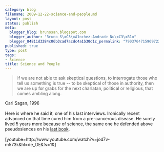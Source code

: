 ```yaml
--- 
category: blog
filename: 2009-12-22-science-and-people.md
layout: post
status: publish
meta: 
  blogger_blog: brunosan.blogspot.com
  blogger_author: "Bruno S\xC3\xA1nchez-Andrade Nu\xC3\xB1o"
  blogger_84811d3284c06b3cad7acdc4a1b30d1c_permalink: "7903704715969723320"
published: true
type: post
tags: 
- Science
title: Science and People
---
```

<blockquote>If we are not able to ask skeptical questions, to interrogate those who tell us something is true -- to be skeptical of those in authority, then we are up for grabs for the next charlatan, political or religious, that comes ambling along.</blockquote>Carl Sagan, 1996<br /><br />Here is where he said it, one of his last interviews. Ironically recent advanced on that time cured him from a pre-cancerous disease. He surely lived 5 years more because of science, the same one he defended above pseudosiences on his <a href="https://www.amazon.com/dp/0345409469?tag=brunosan-20&amp;camp=213381&amp;creative=390973&amp;linkCode=as4&amp;creativeASIN=0345409469&amp;adid=0TPJV91MDXCA7GAVKQ7J&amp;">last book</a>.<br /><br />[youtube=http://www.youtube.com/watch?v=jod7v-m573k&amp;hl=de_DE&amp;fs=1&amp;]
